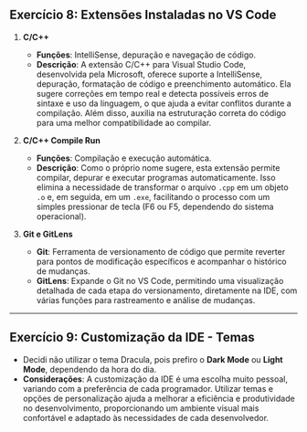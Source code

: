 ## Exercício 8: Extensões Instaladas no VS Code

1. **C/C++**
   - **Funções**: IntelliSense, depuração e navegação de código.
   - **Descrição**: A extensão C/C++ para Visual Studio Code, desenvolvida pela Microsoft, oferece suporte a IntelliSense, depuração, formatação de código e preenchimento automático. Ela sugere correções em tempo real e detecta possíveis erros de sintaxe e uso da linguagem, o que ajuda a evitar conflitos durante a compilação. Além disso, auxilia na estruturação correta do código para uma melhor compatibilidade ao compilar.

2. **C/C++ Compile Run**
   - **Funções**: Compilação e execução automática.
   - **Descrição**: Como o próprio nome sugere, esta extensão permite compilar, depurar e executar programas automaticamente. Isso elimina a necessidade de transformar o arquivo `.cpp` em um objeto `.o` e, em seguida, em um `.exe`, facilitando o processo com um simples pressionar de tecla (F6 ou F5, dependendo do sistema operacional).

3. **Git e GitLens**
   - **Git**: Ferramenta de versionamento de código que permite reverter para pontos de modificação específicos e acompanhar o histórico de mudanças.
   - **GitLens**: Expande o Git no VS Code, permitindo uma visualização detalhada de cada etapa do versionamento, diretamente na IDE, com várias funções para rastreamento e análise de mudanças.

---

## Exercício 9: Customização da IDE - Temas

- Decidi não utilizar o tema Dracula, pois prefiro o **Dark Mode** ou **Light Mode**, dependendo da hora do dia.
- **Considerações**: A customização da IDE é uma escolha muito pessoal, variando com a preferência de cada programador. Utilizar temas e opções de personalização ajuda a melhorar a eficiência e produtividade no desenvolvimento, proporcionando um ambiente visual mais confortável e adaptado às necessidades de cada desenvolvedor.
